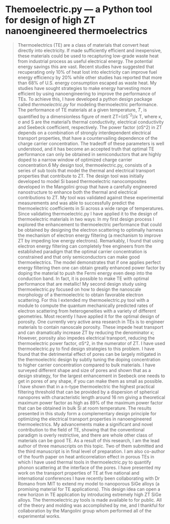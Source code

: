 # Themoelectric.py — a Python tool for design of high ZT nanoengineered thermoelectrics
> Thermoelectrics (TE) are a class of materials that convert heat directly into electricity. If made sufficiently efficient and inexpensive, these materials could be used to recapturing low-grade waste heat from industrial process as useful electrical energy. The potential energy savings this are vast. Recent studies have suggested that recuperating only 10% of heat lost into electricity can improve fuel energy efficiency by 20% while other studies has reported that more than 68% of U.S. energy consumption escaped as waste heat. My studies have sought strategies to make energy harvesting more efficient by using nanoengineering to improve the performance of TEs. To achieve this, I have developed a python design package called *thermoelectric.py* for modeling thermoelectric performance.
The performance of TE materials at a given temperature, 𝑇, is quantified by a dimensionless figure of merit ZT=(σS<sup>^2</sup>)/κ T, where κ, σ and S are the material’s thermal conductivity, electrical conductivity and Seebeck coefficient, respectively. The power factor (σS^2) in ZT depends on a combination of strongly interdependent electrical transport properties, that have a countervailing dependence of the charge carrier concentration. The tradeoff of these parameters is well understood, and it has become an accepted truth that optimal TE performance can only be obtained in semiconductors that are highly doped to a narrow window of optimized charge carrier concentration.6 My design tool, thermoelectric.py, consists of a series of sub tools that model the thermal and electrical transport properties that contribute to ZT. The design tool was initially developed to model Si based thermoelectric nanocomposites developed in the Mangolini group that have a carefully engineered nanostructure to enhance both the thermal and electrical contributions to ZT. My tool was validated against these experimental measurements and was able to successfully predict the thermoelectric coefficients in Si across a wide range of temperatures. 
Since validating thermoelectric.py I have applied it to the design of thermoelectric materials in two  ways: In my first design process I explored the enhancement to thermoelectric performance that could be obtained by designing the electron scattering to optimally harness the mechanism of electron energy filtering (a mechanism to improve ZT by impeding low energy electrons). Remarkably, I found that using electron energy filtering can completely free engineers from the established paradigm that the optimal carrier concentration is constrained and that only semiconductors can make good thermoelectrics. The model demonstrates that if one applies perfect energy filtering then one can obtain greatly enhanced power factor by doping the material to push the Fermi energy even deep into the conduction band. In fact, it is possible to make TE with optimal performance that are metallic!
My second design study using thermoelectric.py focused on how to design the nanoscale morphology of a thermoelectric to obtain favorable electron scattering. For this I extended my thermoelectric.py tool with a module to compute the quantum mechanically predicted rates of electron scattering from heterogeneities with a variety of different geometries. Most recently I have applied it for the optimal design of porosity.
One currently very active area research in TEs is to engineer materials to contain nanoscale porosity.  These impede heat transport and can dramatically increase ZT by reducing the denominator κ; However, porosity also impedes electrical transport, reducing the thermoelectric power factor, σS^2, in the numerator of ZT. I have used thermoelectric.py to find design strategies to this problem. I have found that the detrimental effect of pores can be largely mitigated in the thermoelectric design by subtly tuning the doping concentration to higher carrier concentration compared to bulk materials. I have surveyed different shape and size of pores and shown that as a design strategy, for the largest enhancement in Seebeck one needs to get in pores of any shape, if you can make them as small as possible. I have shown that in a n-type thermoelectric the highest practical filtering threshold that can be provided by a dispersion of spherical nanopores with characteristic length around 16 nm giving a theoretical maximum power factor as high as 89% of the maximum power factor that can be obtained in bulk Si at room temperature. The results presented in this study form a complementary design principle for optimizing the electrical transport properties in nanoengineered thermoelectrics.
My advancements make a significant and novel contribution to the field of TE, showing that the conventional paradigm is overly restrictive, and there are whole other class of materials can be good TE. As a result of this research, I am the lead author of three manuscripts on this topic. Two of them submitted and the third manuscript is in final level of preparation. I am also co-author of the fourth paper on heat anticorrelation effect in porous TEs in which I have used thermal tools in thermoelectric.py to quantify phonon scattering at the interface of the pores. I have presented my work on the transport properties of TE at five national and international conferences I have recently been collaborating with Dr Romano from MIT to extend my model to nanoporous SiGe alloys (a promising material for TE applications). This design idea can open a new horizon in TE application by introducing extremely high ZT SiGe alloys. The thermoelectric.py tools is made available to for public. All of the theory and molding was accomplished by me, and I thankful for collaboration by the Mangolini group whom performed all of the experimental works. 
